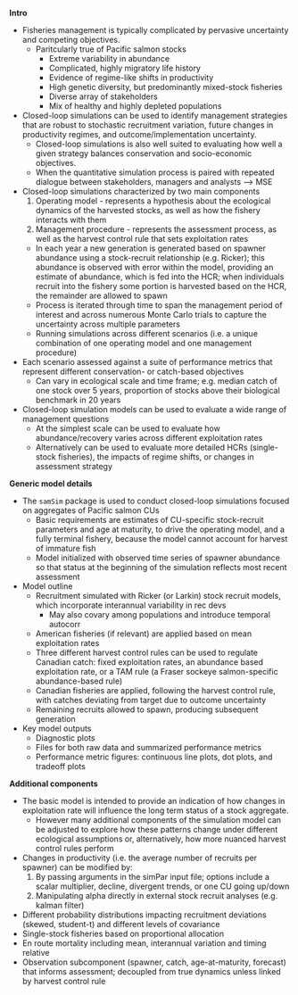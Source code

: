 **Intro**
- Fisheries management is typically complicated by pervasive uncertainty and competing objectives. 
	- Paritcularly true of Pacific salmon stocks 
		- Extreme variability in abundance
		- Complicated, highly migratory life history 
		- Evidence of regime-like shifts in productivity
		- High genetic diversity, but predominantly mixed-stock fisheries
		- Diverse array of stakeholders
		- Mix of healthy and highly depleted populations
- Closed-loop simulations can be used to identify management strategies that are robust to stochastic recruitment variation, future changes in productivity regimes, and outcome/implementation uncertainty.
	- Closed-loop simulations is also well suited to evaluating how well a given strategy balances conservation and socio-economic objectives. 
	- When the quantitative simulation process is paired with repeated dialogue between stakeholders, managers and analysts --> MSE
- Closed-loop simulations characterized by two main components
	1) Operating model - represents a hypothesis about the ecological dynamics of the harvested stocks, as well as how the fishery interacts with them
	2) Management procedure - represents the assessment process, as well as the harvest control rule that sets exploitation rates
	- In each year a new generation is generated based on spawner abundance using a stock-recruit relationship (e.g. Ricker); this abundance is observed with error within the model, providing an estimate of abundance, which is fed into the HCR; when individuals recruit into the fishery some portion is harvested based on the HCR, the remainder are allowed to spawn
	- Process is iterated through time to span the management period of interest and across numerous Monte Carlo trials to capture the uncertainty across multiple parameters
	- Running simulations across different scenarios (i.e. a unique combination of one operating model and one management procedure)
- Each scenario assessed against a suite of performance metrics that represent different conservation- or catch-based objectives
	- Can vary in ecological scale and time frame; e.g. median catch of one stock over 5 years, proportion of stocks above their biological benchmark in 20 years
- Closed-loop simulation models can be used to evaluate a wide range of management questions
	- At the simplest scale can be used to evaluate how abundance/recovery varies across different exploitation rates
	- Alternatively can be used to evaluate more detailed HCRs (single-stock fisheries), the impacts of regime shifts, or changes in assessment strategy

**Generic model details**
- The `samSim` package is used to conduct closed-loop simulations focused on aggregates of Pacific salmon CUs
	- Basic requirements are estimates of CU-specific stock-recruit parameters and age at maturity, to drive the operating model, and a fully terminal fishery, because the model cannot account for harvest of immature fish
	- Model initialized with observed time series of spawner abundance so that status at the beginning of the simulation reflects most recent assessment
- Model outline
	- Recruitment simulated with Ricker (or Larkin) stock recruit models, which incorporate interannual variability in rec devs
		- May also covary among populations and introduce temporal autocorr
	- American fisheries (if relevant) are applied based on mean exploitation rates 
	- Three different harvest control rules can be used to regulate Canadian catch: fixed exploitation rates, an abundance based exploitation rate, or a TAM rule (a Fraser sockeye salmon-specific abundance-based rule)
	- Canadian fisheries are applied, following the harvest control rule, with catches deviating from target due to outcome uncertainty
	- Remaining recruits allowed to spawn, producing subsequent generation
- Key model outputs
	- Diagnostic plots
	- Files for both raw data and summarized performance metrics
	- Performance metric figures: continuous line plots, dot plots, and tradeoff plots

**Additional components**
- The basic model is intended to provide an indication of how changes in exploitation rate will influence the long term status of a stock aggregate.
	- However many additional components of the simulation model can be adjusted to explore how these patterns change under different ecological assumptions or, alternatively, how more nuanced harvest control rules perform
- Changes in productivity (i.e. the average number of recruits per spawner) can be modified by:
	1) By passing arguments in the simPar input file; options include a scalar multiplier, decline, divergent trends, or one CU going up/down
	2) Manipulating alpha directly in external stock recruit analyses (e.g. kalman filter)
- Different probability distributions impacting recruitment deviations (skewed, student-t) and different levels of covariance
- Single-stock fisheries based on proportional allocation
- En route mortality including mean, interannual variation and timing relative 
- Observation subcomponent (spawner, catch, age-at-maturity, forecast) that informs assessment; decoupled from true dynamics unless linked by harvest control rule 